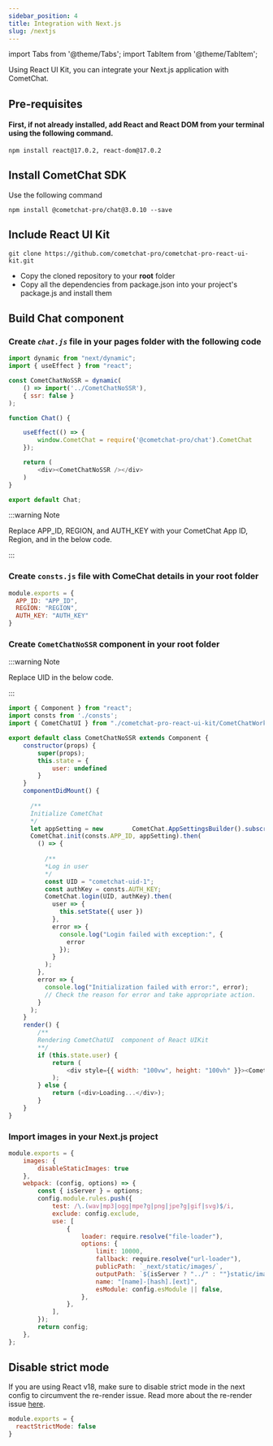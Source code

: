 ```yaml
---
sidebar_position: 4
title: Integration with Next.js
slug: /nextjs
---
```

import Tabs from '@theme/Tabs';
import TabItem from '@theme/TabItem';

Using React UI Kit, you can integrate your Next.js application with CometChat.

## Pre-requisites

#### First, if not already installed, add React and React DOM from your terminal using the following command.

<Tabs>
<TabItem value="js" label="CLI">

```cli
npm install react@17.0.2, react-dom@17.0.2
```

</TabItem>
</Tabs>

## Install CometChat SDK

Use the following command

<Tabs>
<TabItem value="js" label="CLI">

```cli
npm install @cometchat-pro/chat@3.0.10 --save
```

</TabItem>
</Tabs>

## Include React UI Kit

<Tabs>
<TabItem value="js" label="CLI">

```cli
git clone https://github.com/cometchat-pro/cometchat-pro-react-ui-kit.git
```

</TabItem>
</Tabs>

- Copy the cloned repository to your **root** folder
- Copy all the dependencies from package.json into your project's package.js and install them

## Build Chat component

### Create _`chat.js`_ file in your **pages** folder with the following code

<Tabs>
<TabItem value="js" label="React">

```Javascript
import dynamic from "next/dynamic";
import { useEffect } from "react";

const CometChatNoSSR = dynamic(
    () => import('../CometChatNoSSR'),
    { ssr: false }
);

function Chat() {

    useEffect(() => {
        window.CometChat = require('@cometchat-pro/chat').CometChat
    });

    return (
        <div><CometChatNoSSR /></div>
    )
}

export default Chat;
```

</TabItem>
</Tabs>


:::warning Note

Replace APP_ID, REGION, and AUTH_KEY with your CometChat App ID, Region, and in the below code.

:::

### Create `consts.js` file with ComeChat details in your **root** folder

```Javascript
module.exports = {
  APP_ID: "APP_ID",
  REGION: "REGION",
  AUTH_KEY: "AUTH_KEY"
}
```

### Create `CometChatNoSSR` component in your **root** folder

:::warning Note

Replace UID in the below code.

:::

<Tabs>
<TabItem value="js" label="React">

```Javascript
import { Component } from "react";
import consts from './consts';
import { CometChatUI } from "./cometchat-pro-react-ui-kit/CometChatWorkspace/src/components/index"

export default class CometChatNoSSR extends Component {
    constructor(props) {
        super(props);
        this.state = {
            user: undefined
        }
    }
    componentDidMount() {
      
      /**
      Initialize CometChat
      */
      let appSetting = new 	      CometChat.AppSettingsBuilder().subscribePresenceForAllUsers().setRegion(consts.REGION).build();
      CometChat.init(consts.APP_ID, appSetting).then(
        () => {
          
          /**
          *Log in user
          */
          const UID = "cometchat-uid-1";
          const authKey = consts.AUTH_KEY;
          CometChat.login(UID, authKey).then(
            user => {
              this.setState({ user })
            },
            error => {
              console.log("Login failed with exception:", {
                error
              });
            }
          );
        },
        error => {
          console.log("Initialization failed with error:", error);
          // Check the reason for error and take appropriate action.
        }
      );
    }
    render() {
        /**
        Rendering CometChatUI  component of React UIKit
        **/
        if (this.state.user) {
            return (
                <div style={{ width: "100vw", height: "100vh" }}><CometChatUI /></div>
            );
        } else {
            return (<div>Loading...</div>);
        }
    }
}
```

</TabItem>
</Tabs>


### Import images in your Next.js project

<Tabs>
<TabItem value="js" label="next.config.js">

```next.config.js
module.exports = {
	images: {
    	disableStaticImages: true
  	},
	webpack: (config, options) => {
		const { isServer } = options;
		config.module.rules.push({
			test: /\.(wav|mp3|ogg|mpe?g|png|jpe?g|gif|svg)$/i,
			exclude: config.exclude,
			use: [
				{
					loader: require.resolve("file-loader"),
					options: {
						limit: 10000,
						fallback: require.resolve("url-loader"),
						publicPath: `_next/static/images/`,
						outputPath: `${isServer ? "../" : ""}static/images/`,
						name: "[name]-[hash].[ext]",
						esModule: config.esModule || false,
					},
				},
			],
		});
		return config;			
	},
};
```

</TabItem>
</Tabs>


## Disable strict mode

If you are using React v18, make sure to disable strict mode in the next config to circumvent the re-render issue. Read more about the re-render issue [here](https://github.com/vercel/next.js/issues/35822).

<Tabs>
<TabItem value="js" label="next.config.js">

```next.config.js
module.exports = {
  reactStrictMode: false
}
```

</TabItem>
</Tabs>

